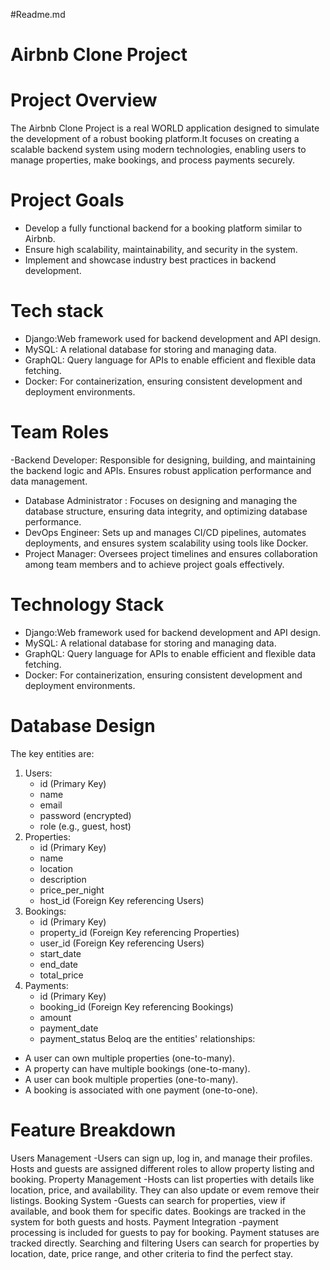 #Readme.md
# Airbnb Clone Project

# Project Overview

The Airbnb Clone Project is a real WORLD application designed to simulate the development of a robust booking platform.It focuses on creating a scalable backend system using modern technologies, enabling users to manage properties, make bookings, and process payments securely. 

# Project Goals
- Develop a fully functional backend for a booking platform similar to Airbnb.
- Ensure high scalability, maintainability, and security in the system.
- Implement and showcase industry best practices in backend development.

# Tech stack
- Django:Web framework used for backend development and API design.
- MySQL: A relational database for storing and managing data.
- GraphQL: Query language for APIs to enable efficient and flexible data 
  fetching.
- Docker: For containerization, ensuring consistent development and deployment environments.

# Team Roles
-Backend Developer:
  Responsible for designing, building, and maintaining the backend logic and APIs. Ensures robust application performance and data management.
- Database Administrator :
  Focuses on designing and managing the database structure, ensuring data integrity, and optimizing database performance.
- DevOps Engineer:
  Sets up and manages CI/CD pipelines, automates deployments, and ensures system scalability using tools like Docker.
- Project Manager:
  Oversees project timelines and ensures collaboration among team members and to achieve project goals effectively.

# Technology Stack
- Django:Web framework used for backend development and API design.
- MySQL: A relational database for storing and managing data.
- GraphQL: Query language for APIs to enable efficient and flexible data 
  fetching.
- Docker: For containerization, ensuring consistent development and deployment environments.

# Database Design
The key entities are:
1. Users:
   - id (Primary Key)
   - name
   - email
   - password (encrypted)
   - role (e.g., guest, host)
2. Properties:
   - id (Primary Key)
   - name
   - location
   - description
   - price_per_night
   - host_id (Foreign Key referencing Users)
3. Bookings:
   - id (Primary Key)
   - property_id (Foreign Key referencing Properties)
   - user_id (Foreign Key referencing Users)
   - start_date
   - end_date
   - total_price
4. Payments:
   - id (Primary Key)
   - booking_id (Foreign Key referencing Bookings)
   - amount
   - payment_date
   - payment_status
Beloq are the entities' relationships:
- A user can own multiple properties (one-to-many).
- A property can have multiple bookings (one-to-many).
- A user can book multiple properties (one-to-many).
- A booking is associated with one payment (one-to-one).

# Feature Breakdown
 Users Management
-Users can sign up, log in, and manage their profiles. Hosts and guests are assigned different roles to allow property listing and booking.
Property Management
-Hosts can list properties with details like location, price, and availability. They can also update or evem remove their listings.
Booking System
-Guests can search for properties, view if available, and book them for specific dates. Bookings are tracked in the system for both guests and hosts.
Payment Integration
-payment processing is included for guests to pay for booking. Payment statuses are tracked directly.
Searching and filtering
Users can search for properties by location, date, price range, and other criteria to find the perfect stay.











  

  



